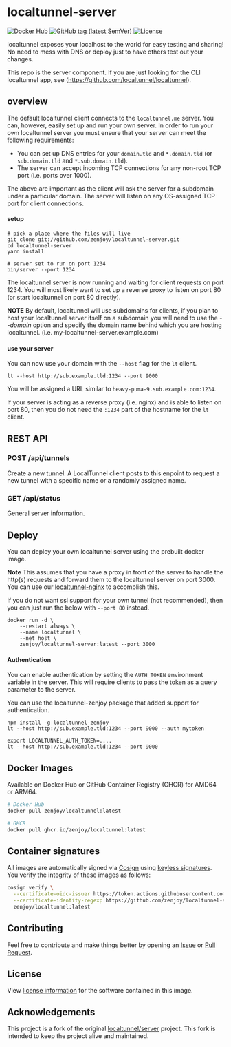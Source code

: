 # localtunnel-server

[![Docker Hub](https://img.shields.io/badge/Docker%20Hub-zenjoy%2Flocaltunnel-lightgrey?style=flat)](https://hub.docker.com/r/zenjoy/localtunnel)
[![GitHub tag (latest SemVer)](https://img.shields.io/github/v/tag/zenjoy/localtunnel-server?label=version)](https://github.com/zenjoy/localtunnel-server/tags)
[![License](https://img.shields.io/github/license/zenjoy/docker-postgres-createdb)](https://github.com/zenjoy/localtunnel-server/blob/main/LICENSE)

localtunnel exposes your localhost to the world for easy testing and sharing! No need to mess with
DNS or deploy just to have others test out your changes.

This repo is the server component. If you are just looking for the CLI localtunnel app, see
(https://github.com/localtunnel/localtunnel).

## overview

The default localtunnel client connects to the `localtunnel.me` server. You can, however, easily set
up and run your own server. In order to run your own localtunnel server you must ensure that your
server can meet the following requirements:

- You can set up DNS entries for your `domain.tld` and `*.domain.tld` (or `sub.domain.tld` and
  `*.sub.domain.tld`).
- The server can accept incoming TCP connections for any non-root TCP port (i.e. ports over 1000).

The above are important as the client will ask the server for a subdomain under a particular domain.
The server will listen on any OS-assigned TCP port for client connections.

#### setup

```shell
# pick a place where the files will live
git clone git://github.com/zenjoy/localtunnel-server.git
cd localtunnel-server
yarn install

# server set to run on port 1234
bin/server --port 1234
```

The localtunnel server is now running and waiting for client requests on port 1234. You will most
likely want to set up a reverse proxy to listen on port 80 (or start localtunnel on port 80
directly).

**NOTE** By default, localtunnel will use subdomains for clients, if you plan to host your
localtunnel server itself on a subdomain you will need to use the _--domain_ option and specify the
domain name behind which you are hosting localtunnel. (i.e. my-localtunnel-server.example.com)

#### use your server

You can now use your domain with the `--host` flag for the `lt` client.

```shell
lt --host http://sub.example.tld:1234 --port 9000
```

You will be assigned a URL similar to `heavy-puma-9.sub.example.com:1234`.

If your server is acting as a reverse proxy (i.e. nginx) and is able to listen on port 80, then you
do not need the `:1234` part of the hostname for the `lt` client.

## REST API

### POST /api/tunnels

Create a new tunnel. A LocalTunnel client posts to this enpoint to request a new tunnel with a
specific name or a randomly assigned name.

### GET /api/status

General server information.

## Deploy

You can deploy your own localtunnel server using the prebuilt docker image.

**Note** This assumes that you have a proxy in front of the server to handle the http(s) requests
and forward them to the localtunnel server on port 3000. You can use our
[localtunnel-nginx](https://github.com/localtunnel/nginx) to accomplish this.

If you do not want ssl support for your own tunnel (not recommended), then you can just run the
below with `--port 80` instead.

```
docker run -d \
    --restart always \
    --name localtunnel \
    --net host \
    zenjoy/localtunnel-server:latest --port 3000
```

#### Authentication

You can enable authentication by setting the `AUTH_TOKEN` environment variable in the server. This
will require clients to pass the token as a query parameter to the server.

You can use the localtunnel-zenjoy package that added support for authentication.

```
npm install -g localtunnel-zenjoy
lt --host http://sub.example.tld:1234 --port 9000 --auth mytoken

export LOCALTUNNEL_AUTH_TOKEN=....
lt --host http://sub.example.tld:1234 --port 9000
```

## Docker Images

Available on Docker Hub or GitHub Container Registry (GHCR) for AMD64 or ARM64.

```sh
# Docker Hub
docker pull zenjoy/localtunnel:latest

# GHCR
docker pull ghcr.io/zenjoy/localtunnel:latest
```

## Container signatures

All images are automatically signed via [Cosign](https://docs.sigstore.dev/cosign/overview/) using
[keyless signatures](https://docs.sigstore.dev/cosign/keyless/). You verify the integrity of these
images as follows:

```sh
cosign verify \
  --certificate-oidc-issuer https://token.actions.githubusercontent.com \
  --certificate-identity-regexp https://github.com/zenjoy/localtunnel-server/.github/workflows/ \
  zenjoy/localtunnel:latest
```

## Contributing

Feel free to contribute and make things better by opening an
[Issue](https://github.com/zenjoy/localtunnel-server/issues) or
[Pull Request](https://github.com/zenjoy/localtunnel-server/pulls).

## License

View [license information](https://github.com/zenjoy/localtunnel-server/blob/main/LICENSE) for the
software contained in this image.

## Acknowledgements

This project is a fork of the original [localtunnel/server](https://github.com/localtunnel/server)
project. This fork is intended to keep the project alive and maintained.
